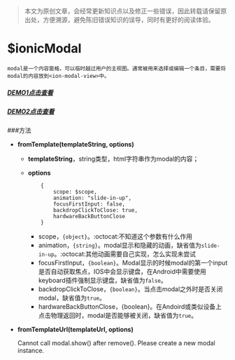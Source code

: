 >本文为原创文章，会经常更新知识点以及修正一些错误，因此转载请保留原出处，方便溯源，避免陈旧错误知识的误导，同时有更好的阅读体验。

# $ionicModal

    modal是一个内容窗格，可以临时越过用户的主视图。通常被用来选择或编辑一个条目，需要将modal的内容放到<ion-modal-view>中。
    
##### [DEMO1点击查看](http://xinhualufang-org.github.io/ionic/Components-Modal/demo1.html)

##### [DEMO2点击查看](http://xinhualufang-org.github.io/ionic/Components-Modal/demo2.html)

###方法

* **fromTemplate(templateString, options)**
    * **templateString**，string类型，html字符串作为modal的内容；
    * **options**
        ```
            {
                scope: $scope,
                animation: "slide-in-up",
                focusFirstInput: false,
                backdropClickToClose: true,
                hardwareBackButtonClose
            }
        ```
        
        * scope，`{object}`。:octocat:不知道这个参数有什么作用
        * animation，`{string}`。modal显示和隐藏的动画，缺省值为`slide-in-up`。:octocat:其他动画需要自己实现，怎么实现未尝试
        * focusFirstInput，`{boolean}`。Modal显示的时候modal的第一个input是否自动获取焦点，IOS中会显示键盘，在Android中需要使用keyboard插件强制显示键盘，缺省值为`false`。
        * backdropClickToClose，`{boolean}`。当点击modal之外时是否关闭modal，缺省值为`true`。
        * hardwareBackButtonClose，{boolean}。在Andoird或类似设备上点击物理返回时，modal是否能够被关闭，缺省值为`true`。
    
* **fromTemplateUrl(templateUrl, options)**


    Cannot call modal.show() after remove(). Please create a new modal instance.
